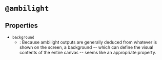 
# ``@ambilight``

## Properties

- `background`
  - : Because ambilight outputs are generally deduced from whatever is shown on the screen, a background -- which can define the visual contents of the entire canvas -- seems like an appropriate property.
